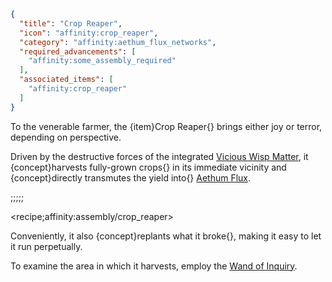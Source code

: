 ```json
{
  "title": "Crop Reaper",
  "icon": "affinity:crop_reaper",
  "category": "affinity:aethum_flux_networks",
  "required_advancements": [
    "affinity:some_assembly_required"
  ],
  "associated_items": [
    "affinity:crop_reaper"
  ]
}
```

To the venerable farmer, the {item}Crop Reaper{} brings either joy or terror, depending on perspective.


Driven by the destructive forces of the integrated [Vicious Wisp Matter](^affinity:wisps), it {concept}harvests
fully-grown crops{} in its immediate vicinity and {concept}directly transmutes the yield into{}
[Aethum Flux](^affinity:aethum_flux).

;;;;;

<recipe;affinity:assembly/crop_reaper>

Conveniently, it also {concept}replants what it broke{}, making it easy to let it run perpetually.


To examine the area in which it harvests, employ the [Wand of Inquiry](^affinity:inquiry#3).